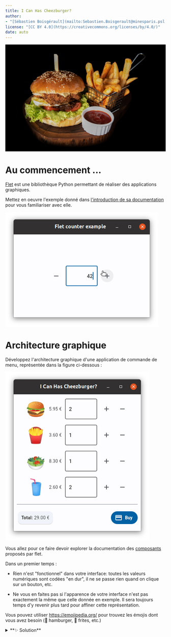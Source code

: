 ```yaml
---
title: I Can Has Cheezburger?
author: 
- "[Sébastien Boisgérault](mailto:Sebastien.Boisgerault@minesparis.psl.eu), MINES Paris -- PSL"
license: "[CC BY 4.0](https://creativecommons.org/licenses/by/4.0/)"
date: auto
---
```



![Miam! 😋](images/sk-CK6tjAIMJWM-unsplash.jpg)


Au commencement ...
================================================================================

[Flet](https://flet.dev/) est une bibliothèque Python permettant de réaliser
des applications graphiques. 

Mettez en oeuvre l'exemple donné dans [l'introduction de sa documentation](https://flet.dev/docs/) pour vous familiariser avec elle.

![Compteur](images/flet-counter.png)


Architecture graphique
================================================================================

Développez l'architecture graphique d'une application de commande de
menu, représentée dans la figure ci-dessous :

![Interface graphique de commande d'un menu](images/burger-gui.png)


Vous allez pour ce faire devoir explorer la documentation des 
[composants](https://flet.dev/docs/controls) proposés par flet.

Dans un premier temps :

  - Rien n'est "fonctionnel" dans votre interface: 
    toutes les valeurs numériques sont codées "en dur",
    il ne se passe rien quand on clique sur un bouton, etc.

  - Ne vous en faites pas si l'apparence de votre interface n'est pas exactement
    la même que celle donnée en exemple. Il sera toujours temps d'y revenir
    plus tard pour affiner cette représentation.

Vous pouvez utiliser <https://emojipedia.org/> pour trouvez les émojis dont
vous avez besoin (🍔 hamburger, 🍟 frites, etc.)

<details>
<summary>
**✨ Solution**
</summary>
```python
from flet import app, icons
from flet import MainAxisAlignment
from flet import (
    Card,
    Column,
    Container,
    Divider,
    FilledButton,
    IconButton,
    Markdown,
    Row,
    Text,
    TextField,
)


def main(page):
    page.title = "I Can Has Cheezburger?"
    page.window_width = 400
    page.window_height = 430
    page.add(
        Column(
            alignment=MainAxisAlignment.CENTER,
            controls=[
                Row(
                    [
                        Text("🍔", size=50),
                        Text("5.95 €"),
                        Container(
                            width=100,
                            content=TextField(
                                value="0", read_only=True
                            ),
                        ),
                        IconButton(icon=icons.ADD),
                        IconButton(icon=icons.REMOVE),
                    ],
                    alignment=MainAxisAlignment.CENTER,
                ),
                Row(
                    [
                        Text("🍟", size=50),
                        Text("3.60 €"),
                        Container(
                            width=100,
                            content=TextField(value="0"),
                        ),
                        IconButton(icon=icons.ADD),
                        IconButton(icon=icons.REMOVE),
                    ],
                    alignment=MainAxisAlignment.CENTER,
                ),
                Row(
                    [
                        Text("🥗", size=50),
                        Text("8.30 €"),
                        Container(
                            width=100,
                            content=TextField(value="0"),
                        ),
                        IconButton(icon=icons.ADD),
                        IconButton(icon=icons.REMOVE),
                    ],
                    alignment=MainAxisAlignment.CENTER,
                ),
                Row(
                    [
                        Text("🥤", size=50),
                        Text("2.60 €"),
                        Container(
                            width=100,
                            content=TextField(value="0"),
                        ),
                        IconButton(icon=icons.ADD),
                        IconButton(icon=icons.REMOVE),
                    ],
                    alignment=MainAxisAlignment.CENTER,
                ),
                Divider(),
                Row(
                    [
                        Card(
                            Container(
                                Markdown(
                                    "**TOTAL:** 0.00 €"
                                ),
                                padding=10,
                            )
                        ),
                        FilledButton(
                            text="Buy", icon=icons.PAYMENT
                        ),
                    ],
                    alignment=MainAxisAlignment.SPACE_BETWEEN,
                ),
            ],
        )
    )


app(target=main)
```
</details>


Composant sur mesure
================================================================================

La documentation de flet explique comment vous pouvez créer 
[vos propres composants](https://flet.dev/docs/guides/python/user-controls). 
Utilisée judicieusement, cette possibilité devait vous permettre
de rendre l'architecture de votre application de commande plus lisible.

Idéalement, on souhaiterait avoir un composant `Product` qui prend en charge
la représentation d'un produit, l'affichage de son prix ainsi que le comptage
du nombre d'unités que le client souhaite en commander. L'application qui
en résulte pourrait alors prendre la forme suivante :

```python
from flet import app, icons
from flet import MainAxisAlignment
from flet import (
    Card,
    Column,
    Container,
    Divider,
    FilledButton,
    IconButton,
    Markdown,
    Row,
    Text,
    TextField,
)

from product import Product


def main(page):
    page.title = "I Can Has Cheezburger?"
    page.window_width = 400
    page.window_height = 430
    page.add(
        Column(
            alignment=MainAxisAlignment.CENTER,
            controls=[
                Product("🍔", 5.95),
                Product("🍟", 3.60),
                Product("🥗", 8.30),
                Product("🥤", 2.60),
                Divider(),
                Row(
                    [
                        Card(
                            Container(
                                Markdown(
                                    "**TOTAL:** 0.00 €"
                                ),
                                padding=10,
                            )
                        ),
                        FilledButton(
                            text="Buy", icon=icons.PAYMENT
                        ),
                    ],
                    alignment=MainAxisAlignment.SPACE_BETWEEN,
                ),
            ],
        )
    )


app(target=main)
```

Développez une classe `Product` dans un fichier `product.py` pour faire en
sorte que cette nouveau programme fonctionne (comme précédemment).


<details>
<summary>
**✨ Solution**
</summary>

```python
from flet import icons
from flet import MainAxisAlignment
from flet import (
    IconButton,
    Container,
    Row,
    Text,
    TextField,
    UserControl,
)


class Product(UserControl):
    def __init__(self, emoji, price):
        super().__init__()
        self.price = price
        self.emoji = emoji

    def build(self):
        return Row(
            [
                Text(self.emoji, size=50),
                Text(f"{self.price:.2f} €"),
                Container(
                    width=100, content=TextField(value="0")
                ),
                IconButton(icon=icons.ADD),
                IconButton(icon=icons.REMOVE),
            ],
            alignment=MainAxisAlignment.CENTER,
        )
```
</details>


Composant localement fonctionel
================================================================================

Faites en sorte que les boutons `+` et `-` de votre composant `Product`
incrémentent et décrémentent la quantité du produit. Ne vous préocuppez
pas encore du total de la commande. Par contre, assurez-vous que la 
quantité d'unité commandée d'un produit ne puisse pas être négative.

<details>
<summary>
**✨ Solution**
</summary>

```python
from flet import icons
from flet import MainAxisAlignment
from flet import (
    IconButton,
    Container,
    Row,
    Text,
    TextField,
    UserControl,
)


class Product(UserControl):
    def __init__(self, emoji, price):
        super().__init__()
        self.price = price
        self.emoji = emoji
        self.quantity = 0

    def add_one(self, event):
        self.quantity += 1
        self.price_field.value = str(self.quantity)
        self.update()

    def remove_one(self, event):
        self.quantity -= 1
        self.quantity = max(self.quantity, 0)
        self.price_field.value = str(self.quantity)
        self.update()

    def build(self):
        more = IconButton(
            icon=icons.ADD, on_click=self.add_one
        )
        less = IconButton(
            icon=icons.REMOVE, on_click=self.remove_one
        )
        self.price_field = TextField(
            value=str(self.quantity), read_only=True
        )

        return Row(
            [
                Text(self.emoji, size=50),
                Text(f"{self.price:.2f} €"),
                Container(
                    width=100, content=self.price_field
                ),
                more,
                less,
            ],
            alignment=MainAxisAlignment.CENTER,
        )
```
</details>


Composant pleinement fonctionel
================================================================================

Il manque deux choses à notre composant produit :

  - Un attribut (ou une propriété) `total` qui permet de savoir
    combien le nombre d'unités choisi de ce composant va coûter.

    ```python
    hamburgers = Product("🍔", 5.95)
    hambugers.total  # 0.0 initially
    ```

  - Un "hook" (optionnel) permettant de signaler à l'utilisateur du composant 
    que le nombre d'unités (et donc le coût) de ce produit a changé. 
    Ce hook prendra la forme d'une fonction de callback que l'on fournit 
    au produit lors de sa construction:
   
    ```python
    hamburgers = Product("🍔", 5.95, on_change=on_change)
    ```

Réalisez les changements nécessaires dans `product.py`. 

<details>
<summary>
**✨ Solution**
</summary>

```python
from flet import icons
from flet import MainAxisAlignment
from flet import (
    IconButton,
    Container,
    Row,
    Text,
    TextField,
    UserControl,
)


def do_nothing(event):
    pass


class Product(UserControl):
    def __init__(self, emoji, price, on_change=None):
        super().__init__()
        self.price = price
        self.emoji = emoji
        self.quantity = 0
        self.on_change = on_change or do_nothing

    def get_total(self):
        return self.price * self.quantity

    total = property(get_total)

    def add_one(self, event):
        self.quantity += 1
        self.price_field.value = str(self.quantity)
        self.on_change(event)
        self.update()

    def remove_one(self, event):
        self.quantity -= 1
        self.quantity = max(self.quantity, 0)
        self.price_field.value = str(self.quantity)
        self.on_change(event)
        self.update()

    def build(self):
        more = IconButton(
            icon=icons.ADD, on_click=self.add_one
        )
        less = IconButton(
            icon=icons.REMOVE, on_click=self.remove_one
        )
        self.price_field = TextField(
            value=str(self.quantity), read_only=True
        )

        return Row(
            [
                Text(self.emoji, size=50),
                Text(f"{self.price:.2f} €"),
                Container(
                    width=100, content=self.price_field
                ),
                more,
                less,
            ],
            alignment=MainAxisAlignment.CENTER,
        )
```
</details>

Intégration
================================================================================

Complétez votre application pour que le total de la commande soit toujours à jour.

<details>
<summary>
**✨ Solution**
</summary>

```python
from flet import app, icons
from flet import MainAxisAlignment
from flet import (
    Card,
    Column,
    Container,
    Divider,
    FilledButton,
    Markdown,
    Row,
)

from product import Product


def main(page):
    page.title = "I Can Has Cheezburger?"
    page.window_width = 400
    page.window_height = 430

    total_markdown = Markdown("**Total:** 0.0 €")

    def on_change(event):
        total = sum([p.total for p in products])
        total_markdown.value = f"**Total:** {total:.2f} €"
        page.update()

    products = [
        Product("🍔", 5.95, on_change=on_change),
        Product("🍟", 3.60, on_change=on_change),
        Product("🥗", 8.30, on_change=on_change),
        Product("🥤", 2.60, on_change=on_change),
    ]

    page.add(
        Column(
            alignment=MainAxisAlignment.CENTER,
            controls=[
                *products,
                Divider(),
                Row(
                    [
                        Card(
                            Container(
                                total_markdown, padding=10
                            )
                        ),
                        FilledButton(
                            text="Buy", icon=icons.PAYMENT
                        ),
                    ],
                    alignment=MainAxisAlignment.SPACE_BETWEEN,
                ),
            ],
        )
    )


app(target=main)
```
</details>